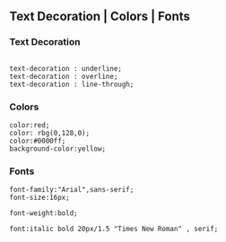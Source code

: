 ## Text Decoration | Colors | Fonts 

### Text Decoration
~~~

text-decoration : underline;
text-decoration : overline;
text-decoration : line-through;
~~~

### Colors
~~~
color:red;
color: rbg(0,128,0);
color:#0000ff;
background-color:yellow;

~~~

### Fonts

~~~
font-family:"Arial",sans-serif;
font-size:16px;

font-weight:bold;

font:italic bold 20px/1.5 "Times New Roman" , serif;
~~~